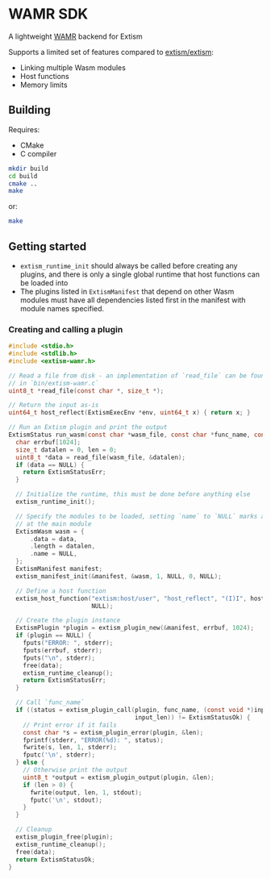 # WAMR SDK

A lightweight [WAMR](https://github.com/bytecodealliance/wasm-micro-runtime) backend for Extism

Supports a limited set of features compared to [extism/extism](https://github.com/extism/extism):

- Linking multiple Wasm modules
- Host functions
- Memory limits

## Building

Requires:
- CMake
- C compiler

```bash
mkdir build
cd build
cmake ..
make
```

or:

```bash
make
```

## Getting started

- `extism_runtime_init` should always be called before creating any plugins, and there
  is only a single global runtime that host functions can be loaded into
- The plugins listed in `ExtismManifest` that depend on other Wasm modules must have all 
  dependencies listed first in the manifest with module names specified.

### Creating and calling a plugin

```c
#include <stdio.h>
#include <stdlib.h>
#include <extism-wamr.h>

// Read a file from disk - an implementation of `read_file` can be found 
// in `bin/extism-wamr.c`
uint8_t *read_file(const char *, size_t *);

// Return the input as-is
uint64_t host_reflect(ExtismExecEnv *env, uint64_t x) { return x; }

// Run an Extism plugin and print the output
ExtismStatus run_wasm(const char *wasm_file, const char *func_name, const char *input, size_t input_len){
  char errbuf[1024];
  size_t datalen = 0, len = 0;
  uint8_t *data = read_file(wasm_file, &datalen);
  if (data == NULL) {
    return ExtismStatusErr;
  }

  // Initialize the runtime, this must be done before anything else 
  extism_runtime_init();

  // Specify the modules to be loaded, setting `name` to `NULL` marks a module
  // at the main module
  ExtismWasm wasm = {
      .data = data,
      .length = datalen,
      .name = NULL,
  };
  ExtismManifest manifest;
  extism_manifest_init(&manifest, &wasm, 1, NULL, 0, NULL);

  // Define a host function
  extism_host_function("extism:host/user", "host_reflect", "(I)I", host_reflect,
                       NULL);

  // Create the plugin instance
  ExtismPlugin *plugin = extism_plugin_new(&manifest, errbuf, 1024);
  if (plugin == NULL) {
    fputs("ERROR: ", stderr);
    fputs(errbuf, stderr);
    fputs("\n", stderr);
    free(data);
    extism_runtime_cleanup();
    return ExtismStatusErr;
  }

  // Call `func_name`
  if ((status = extism_plugin_call(plugin, func_name, (const void *)input,
                                   input_len)) != ExtismStatusOk) {
    // Print error if it fails
    const char *s = extism_plugin_error(plugin, &len);
    fprintf(stderr, "ERROR(%d): ", status);
    fwrite(s, len, 1, stderr);
    fputc('\n', stderr);
  } else {
    // Otherwise print the output
    uint8_t *output = extism_plugin_output(plugin, &len);
    if (len > 0) {
      fwrite(output, len, 1, stdout);
      fputc('\n', stdout);
    }
  }

  // Cleanup
  extism_plugin_free(plugin);
  extism_runtime_cleanup();
  free(data);
  return ExtismStatusOk;
}

```

